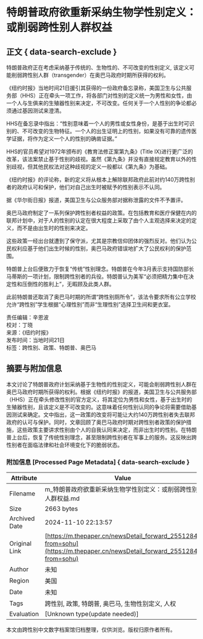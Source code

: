 # 特朗普政府欲重新采纳生物学性别定义：或削弱跨性别人群权益

## 正文 { data-search-exclude }


特朗普政府正在考虑采纳基于传统的、生物性的、不可改变的性别定义, 该定义可能削弱跨性别人群（transgender）在奥巴马政府时期所获得的权利。

《纽约时报》当地时间21日援引其获得的一份政府备忘录称，美国卫生与公共服务部（HHS）正在牵头一项工作，将各部门对性别的定义统一为男性和女性，由一个人与生俱来的生殖器性别来决定，不可改变。任何关于一个人性别的争论都必须通过基因测试来澄清。

HHS在备忘录中指出：“性别意味着一个人的男性或女性身份，是基于出生时可识别的、不可改变的生物特征。一个人的出生证明上的性别，如果没有可靠的遗传医学证据，将作为定义一个人的性别的确凿证据。”

HHS的官员希望对1972年颁布的《教育法修正案第九条》(Title IX)进行更广泛的改革，该法案禁止基于性别的歧视。虽然《第九条》并没有直接规定教育以外的性别歧视，但其他民权法对这种歧视的定义一般都以《第九条》为基础。

《纽约时报》的评论称，新的定义将从根本上解除联邦政府此前对约140万跨性别者的政府认可和保护，他们对自己出生时被赋予的性别表示不认同。

据《华尔街日报》报道，美国卫生与公众服务部对据称泄露的文件不予置评。

奥巴马政府制定了一系列保护跨性别者权益的政策。在包括教育和医疗保健在内的联邦计划中，对于人的性别的认定在很大程度上采取了由个人主观选择来决定的定义，而不是由出生时的性别来决定。

这些政策一经出台就遭到了保守派，尤其是宗教信仰团体的强烈反对。他们认为公民权利应基于他们出生时候的性别，奥巴马政府错误地扩大了公民权利的保护范围。

特朗普上台后便致力于恢复“传统”性别理念。特朗普在今年3月表示支持国防部长马蒂斯的一项计划，限制跨性别者的兵役。特朗普认为美军“必须把精力集中在决定性和压倒性的胜利上”，无暇顾及此类人群。

此前特朗普还取消了奥巴马时期的所谓“跨性别厕所令”，该法令要求所有公立学校允许“跨性别”学生根据“心理性别”而非“生理性别”选择卫生间和更衣室。

责任编辑：辛恩波  
校对：丁晓  
来源：《纽约时报》  
发布时间：当地时间21日  
标签：跨性别、政策、特朗普、奥巴马

## 摘要与附加信息

<!-- tcd_abstract -->
本文讨论了特朗普政府计划采纳基于生物性的性别定义，可能会削弱跨性别人群在奥巴马政府时期所获得的权利。根据《纽约时报》的报道，美国卫生与公共服务部（HHS）正在牵头修改性别的官方定义，将其定位为男性和女性，基于出生时的生殖器性别，且该定义是不可改变的。这意味着任何性别认同的争论将需要借助基因测试来确定。文中指出，这一政策的改变将可能让大约140万跨性别者失去联邦政府的认可与保护。同时，文章回顾了奥巴马政府时期对跨性别者政策的保护措施，这些政策主要讲求性别由个人的自我认同来决定，而非出生时的性别。在特朗普上台后，恢复了传统性别理念，甚至限制跨性别者在军事上的服务。这反映出跨性别者在面临法律和社会环境变化下的脆弱状态。
<!-- tcd_abstract_end -->

### 附加信息 [Processed Page Metadata] { data-search-exclude }

| Attribute       | Value                                  |
|-----------------|----------------------------------------|
| Filename        | m_特朗普政府欲重新采纳生物学性别定义：或削弱跨性别人群权益.md                             |
| Size            | 2663 bytes                           |
| Archived Date   | 2024-11-10 22:13:57                             |
| Original Link   | [https://m.thepaper.cn/newsDetail_forward_2551284?from=sohu](https://m.thepaper.cn/newsDetail_forward_2551284?from=sohu)                       |
| Author          | 未知                               |
| Region          | 美国                               |
| Date            | 未知                                 |
| Tags            | 跨性别, 政策, 特朗普, 奥巴马, 生物性别定义, 人权                                 |
| Evaluation            | [Unknown type(update needed)]                                 |
<!-- tcd_table_end -->

本文由跨性别中文数字档案馆归档整理，仅供浏览。版权归原作者所有。
